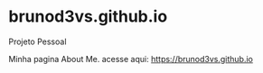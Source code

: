 # brunod3vs.github.io
Projeto Pessoal

Minha pagina About Me.
acesse aqui: https://brunod3vs.github.io
